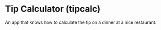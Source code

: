 # Tip Calculator (tipcalc)
An app that knows how to calculate the tip on a dinner at a nice restaurant.
